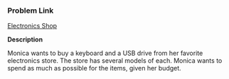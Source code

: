 ### Problem Link

[Electronics Shop](https://www.hackerrank.com/challenges/electronics-shop/problem)

**Description**

Monica wants to buy a keyboard and a USB drive from her favorite electronics store. The store has several models of each. Monica wants to spend as much as possible for the  items, given her budget.
